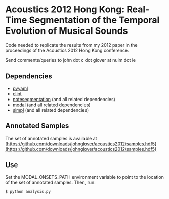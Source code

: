 Acoustics 2012 Hong Kong: Real-Time Segmentation of the Temporal Evolution of Musical Sounds
============================================================================================

Code needed to replicate the results from my 2012 paper in the proceedings of the Acoustics 2012
Hong Kong conference.

Send comments/queries to john dot c dot glover at nuim dot ie


Dependencies
------------

* [pyyaml](http://pyyaml.org)
* [clint](http://pypi.python.org/pypi/clint)
* [notesegmentation](http://github.com/johnglover/notesegmentation) (and all related dependencies)
* [modal](http://github.com/johnglover/modal) (and all related dependencies)
* [simpl](http://simplsound.sourceforge.net) (and all related dependencies)


Annotated Samples
-----------------

The set of annotated samples is available at
[https://github.com/downloads/johnglover/acoustics2012/samples.hdf5](https://github.com/downloads/johnglover/acoustics2012/samples.hdf5)

Use
---

Set the MODAL_ONSETS_PATH environment variable to point to the location of
the set of annotated samples. Then, run:

    $ python analysis.py 
